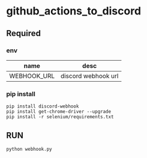 # github_actions_to_discord
## Required
### env
|name| desc|
|-|-|
|WEBHOOK_URL|discord webhook url|

### pip install
```shell
pip install discord-webhook
pip install get-chrome-driver --upgrade
pip install -r selenium/requirements.txt
```

## RUN
```shell
python webhook.py
```